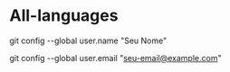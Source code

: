 # All-languages

git config --global user.name "Seu Nome"

git config --global user.email "seu-email@example.com"
